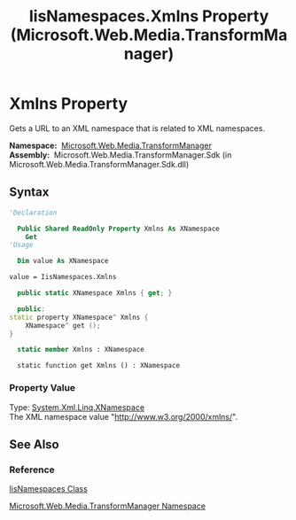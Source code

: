 ﻿---
title: IisNamespaces.Xmlns Property (Microsoft.Web.Media.TransformManager)
TOCTitle: Xmlns Property
ms:assetid: P:Microsoft.Web.Media.TransformManager.IisNamespaces.Xmlns
ms:mtpsurl: https://msdn.microsoft.com/en-us/library/microsoft.web.media.transformmanager.iisnamespaces.xmlns(v=VS.90)
ms:contentKeyID: 35520695
ms.date: 06/14/2012
mtps_version: v=VS.90
f1_keywords:
- Microsoft.Web.Media.TransformManager.IisNamespaces.Xmlns
- Microsoft.Web.Media.TransformManager.IisNamespaces.get_Xmlns
dev_langs:
- csharp
- jscript
- vb
- FSharp
- cpp
api_location:
- Microsoft.Web.Media.TransformManager.Sdk.dll
api_name:
- Microsoft.Web.Media.TransformManager.IisNamespaces.get_Xmlns
- Microsoft.Web.Media.TransformManager.IisNamespaces.Xmlns
api_type:
- Managed
topic_type:
- apiref
- kbSyntax
product_family_name: VS
ROBOTS: INDEX,FOLLOW
---

# Xmlns Property

Gets a URL to an XML namespace that is related to XML namespaces.

**Namespace:**  [Microsoft.Web.Media.TransformManager](microsoft-web-media-transformmanager-namespace.md)  
**Assembly:**  Microsoft.Web.Media.TransformManager.Sdk (in Microsoft.Web.Media.TransformManager.Sdk.dll)

## Syntax

```vb
'Declaration

  Public Shared ReadOnly Property Xmlns As XNamespace
    Get
'Usage

  Dim value As XNamespace

value = IisNamespaces.Xmlns
```

```csharp
  public static XNamespace Xmlns { get; }
```

```cpp
  public:
static property XNamespace^ Xmlns {
    XNamespace^ get ();
}
```

``` fsharp
  static member Xmlns : XNamespace
```

```jscript
  static function get Xmlns () : XNamespace
```

### Property Value

Type: [System.Xml.Linq.XNamespace](https://msdn.microsoft.com/library/bb291898)  
The XML namespace value "http://www.w3.org/2000/xmlns/".  

## See Also

### Reference

[IisNamespaces Class](iisnamespaces-class-microsoft-web-media-transformmanager.md)

[Microsoft.Web.Media.TransformManager Namespace](microsoft-web-media-transformmanager-namespace.md)

